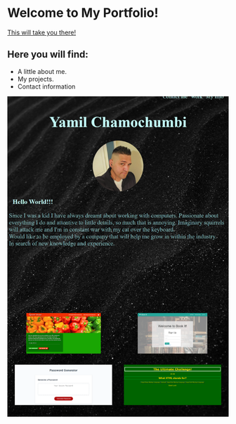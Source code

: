 # Welcome to My Portfolio!
[This will take you there!](https://yamcham0.github.io/Homework-02/)

 
## Here you will find:
* A little about me.
* My projects.
* Contact information

![Screenshot of my portfolio.](./assets/images/portfolio.png)
